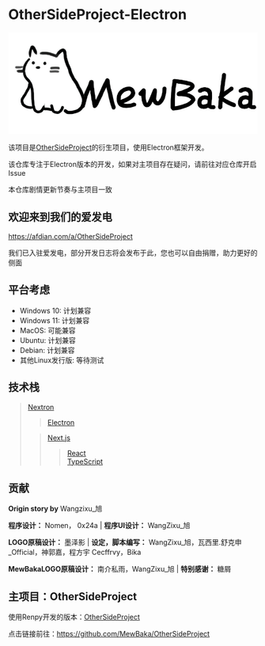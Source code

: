 
# OtherSideProject-Electron

![logo](./renderer/public/static/images/mewbaka.png)

该项目是[OtherSideProject](https://github.com/MewBaka/OtherSideProject)的衍生项目，使用Electron框架开发。

该仓库专注于Electron版本的开发，如果对主项目存在疑问，请前往对应仓库开启Issue

本仓库剧情更新节奏与主项目一致

## 欢迎来到我们的爱发电

https://afdian.com/a/OtherSideProject

我们已入驻爱发电，部分开发日志将会发布于此，您也可以自由捐赠，助力更好的侧面

## 平台考虑

- Windows 10: 计划兼容
- Windows 11: 计划兼容
- MacOS: 可能兼容
- Ubuntu: 计划兼容
- Debian: 计划兼容
- 其他Linux发行版: 等待测试

## 技术栈

> [Nextron](https://github.com/saltyshiomix/nextron)
> > [Electron](https://www.electronjs.org/)  
> 
> > [Next.js](https://nextjs.org/)  
> > > [React](https://reactjs.org/)  
> > > [TypeScript](https://www.typescriptlang.org/)  

## 贡献

**Origin story by** Wangzixu_旭

**程序设计：** Nomen， 0x24a | **程序UI设计：** WangZixu_旭

**LOGO原稿设计：** 墨泽影 | **设定，脚本编写：** WangZixu_旭，瓦西里.舒克申_Official，神郭嘉，程方宇 Cecffrvy，Bika

**MewBakaLOGO原稿设计：** 南介私雨，WangZixu_旭 | **特别感谢：** 糖屑

## 主项目：OtherSideProject

使用Renpy开发的版本：[OtherSideProject](https://github.com/MewBaka/OtherSideProject)

点击链接前往：https://github.com/MewBaka/OtherSideProject

